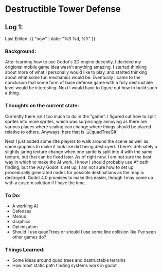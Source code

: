 # Destructible Tower Defense


## Log 1:
Last Edited: {{ "now" | date: "%B %d, %Y" }}

<!-- [**Project Link**] -->

### Background:
After learning how to use Godot's 2D engine decently, I decided my origional mobile game idea wasn't anything amazing.
I started thinking about more of what I personally would like to play, and started thinking about what some fun mechanics would be.
Eventually I came to the conclusion that some form of base defense game with a fully destructible level would be interesting.
Next I would have to figure out how to build such a thing.

### Thoughts on the current state:
Currently there isn't too much to do in the "game".
I figured out how to split sprites into more sprites, which was surprisingly annoying as there are various places where scaling can change where things should be placed
relative to others. Anyways, here that is.
<image src="./quadTree.gif" alt="quadTreeGif"/> 

Next I just added some litte players to walk around the scene as well as some graphics to make it look like dirt being destroyed.
There's definately a slightly jaring texture change when one sprite is split into 4 with the same texture, but that can be fixed later.
As of right now, I am not sure the best way in which to make the AI work. I know I should probably use A* path finding, but the way
Godot is set up, I am not sure how to set up procedurally generated nodes for possible destinations as the map is destroyed.
Godot 4.0 promises to make this easier, though I may come up with a custom solution if I have the time.

### To Do:
- A working AI
- Defenses
- Menus
- Graphics
- Optimization
- Should I use quadTrees or should I use some line collision like I've seen other games do?

### Things Learned:
- Some ideas around quad trees and destructable terrains
- How most static path finding systems work in godot
